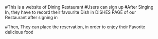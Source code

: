 #This is a website of  Dining Restaurant
#Users can sign up
#After Singing In, they have to record their favourite Dish in DISHES PAGE of our Restaurant after signing in

#Then, They can place the reservation, in order to enjoy their Favorite 
 delicious food

